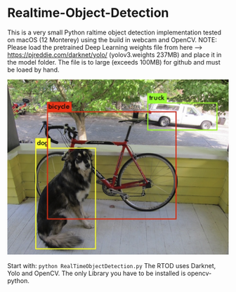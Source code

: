 # Realtime-Object-Detection

This is a very small Python raltime object detection implementation tested on macOS (12 Monterey) using the build in webcam and OpenCV. NOTE: Please load the pretrained Deep Learning weights file from here --> https://pjreddie.com/darknet/yolo/ (yolov3.weights 237MB) and place it in the model folder. The file is to large (exceeds 100MB) for github and must be loaed by hand.

![alt text](demo.png)

Start with: `python RealTimeObjectDetection.py`
The RTOD uses Darknet, Yolo and OpenCV. The only Library you have to be installed is opencv-python.
